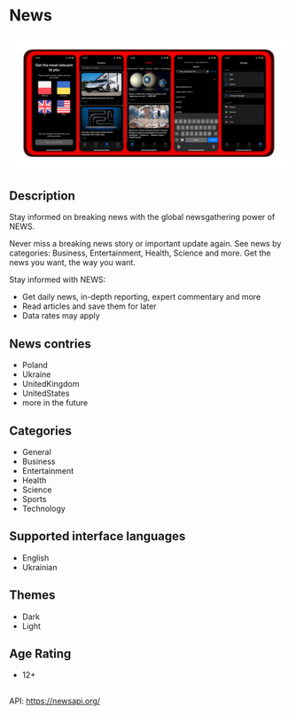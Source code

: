 # News

<img src="https://github.com/aleksandrmoshorovskyi/NewsClient/blob/homework/NewAppScreensRed2.png"></img>

## Description

Stay informed on breaking news with the global newsgathering power of NEWS.

Never miss a breaking news story or important update again. See news by categories: Business, Entertainment, Health, Science and more. Get the news you want, the way you want.

Stay informed with NEWS:

- Get daily news, in-depth reporting, expert commentary and more
- Read articles and save them for later
- Data rates may apply

## News contries
- Poland
- Ukraine
- UnitedKingdom
- UnitedStates
- more in the future

## Categories
- General
- Business
- Entertainment
- Health
- Science
- Sports
- Technology

## Supported interface languages
- English
- Ukrainian

## Themes
- Dark
- Light

## Age Rating
- 12+

## 
API: https://newsapi.org/
